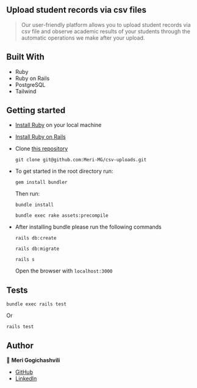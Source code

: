 ## Upload student records via csv files

> Our user-friendly platform allows you to upload student records via csv file and observe academic results of your students through the automatic operations we make after your upload. 

## Built With

- Ruby
- Ruby on Rails
- PostgreSQL
- Tailwind

## Getting started

- [Install Ruby](https://www.ruby-lang.org/en/documentation/installation/) on your local machine 
- [Install Ruby on Rails](https://guides.rubyonrails.org/v5.1/getting_started.html)
- Clone [this repository](https://github.com/Meri-MG/budget-app-rails)

  ```
  git clone git@github.com:Meri-MG/csv-uploads.git
  ```
- To get started in the root directory run:
  ```
  gem install bundler
  ```
  Then run:
  ```
  bundle install
  ```
  ```
  bundle exec rake assets:precompile
  ```

- After installing bundle please run the following commands

  ```
  rails db:create
  ```
  ```
  rails db:migrate
  ```
  ```
  rails s
  ```

  Open the browser with `localhost:3000`

## Tests
  ```
  bundle exec rails test
  ```
  Or
  ```
  rails test
  ```

## Author

  :woman: **Meri Gogichashvili**

  - [GitHub](https://github.com/Meri-MG)
  - [LinkedIn](https://www.linkedin.com/in/meri-gogichashvili/)
